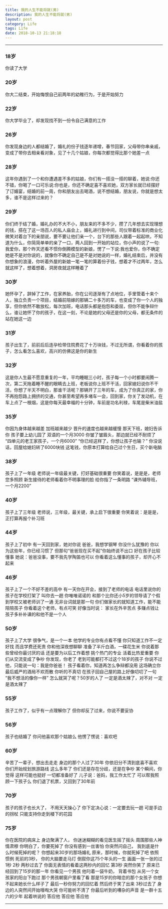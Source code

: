 ```yaml
---
title: 我的人生不能将就(男)
description: 我的人生不能将就(男)
layout: post
category: Life
tags: Life
date: 2018-10-13 21:18:18
---
```


-----

### 18岁
你读了大学

### 20岁
你大二结束，开始悔恨自己前两年的幼稚行为，于是开始努力

### 22岁
你大学毕业了，却发现找不到一份令自己满意的工作

### 26岁
你发现身边的人都结婚了，婚礼的份子钱逐年递增，春节回家，父母带你串亲戚，变成了带你去相亲看对象，见了十几个姑娘，你每次都觉得比那个她差一点

### 28岁
这年你遇到了一个和你遭遇差不多的姑娘，你们有一搭没一搭的聊着，她说:你还不错，你喝了一口可乐说:你也是，你还不确定喜不喜欢她，双方家长就已经摆好了订婚宴，结婚的前一周，你和朋友出去喝酒，说不想结婚，朋友说，你就是想太多，谁不是这样过来的？

### 29岁
你们终于结了婚，婚礼办的不大不小，朋友来的不多不少，攒了几年想去实现理想的钱，搭在了这一场百人的私人庙会上，婚礼进行到中间，司仪带着标准的商业化微笑对着台下的亲朋说，要不要让他们亲一个，台下的那些人跟着一起起哄，不知道为什么，你简简单单的亲了一口，两人回到一开始的站位，你小声的说了一句:我爱你，那个昨天还看不惯你倒腾模型的新娘，愣了一下说:我也爱你，你不确定她是不是对你说的，就像你不确定自己是不是对她说的一样，婚礼结束后，并没有你想象的浪漫，你听着外屋的新娘一笔一笔的算着份子钱，想着才不过两年，怎么就这样了，想着想着，洞房夜就这样睡着了

### 30岁
她怀孕了，辞掉了工作，在家养胎，你在公司逐渐有了点地位，手里管着十来个人，独立负责一个项目，结婚前陪嫁的那辆二十多万的车，也变成了你一个人的独享，但你依然不敢放松，每次加班，电话那头都是抱怨和委屈，但你不能争辩什么，谁让她怀了你的孩子，在这一刻，不论是她的父母还是你的父母，都无条件的站在她这一边

### 31岁
孩子出生了，前前后后连孕检带住院费花了十万块钱，不过无所谓，你看着你的孩子，怎么看怎么喜欢，高兴的仿佛这是你的新生

### 32岁
这是你人生最不愿意重复的一年，平均睡眠三小时，孩子每一个小时都要闹腾一次，第二天拖着睡不醒的眼睛去上班，老板说你上班不干活，回家媳妇说你不干活，你想了半天不明白，那谁干活呢？那辆开了三年的车，成为了你真正的家，你不再抱怨路上拥挤的交通，你甚至希望再多堵车一会，回到家，你关了发动机，在车上点了一根烟，这是你每天最幸福的十分钟，车前是功名利禄，车尾是柴米油盐

### 35岁
你因为身体越来越差 加班越来越少 晋升的速度也越来越缓慢 那天下班，媳妇告诉你 孩子要上幼儿园了 双语的一个月3000 你皱了皱眉头，那边就已经不耐烦了 “四单元的老王家孩子，一个月6000” “你已经这样了，你想让孩子也输？” 你没说话，回屋给媳妇转了6000块钱 这笔钱，你原本打算给自己过个生日，买个新电脑

### 38岁
孩子上了一年级 老师说一年级最关键，打好基础很重要 你笑着说，是是是，老师您多照顾 新生接待的老师看着你不明事理的脸 给你指了一条明路 “课外辅导班，一个月2200”

### 40岁
孩子上了三年级 老师说，三年级，最关键，承上启下很重要 你笑着说：是是是，正打算再报个补习班

### 44岁
孩子上了初中 有一天回到家，她对你说 爸爸，我想学钢琴 你没什么犹豫的 你以为这些年，你已经习惯了 但那句“爸爸现在买不起”你始终说不出口 好在孩子比较懂事 她说：爸爸没事，要不我先学陶笛也可以 你看着这么懂事的孩子，却开心不起来

### 46岁
孩子上了一个不好不差的高中 有一天你在开会，接到了老师的电话 电话里说你的孩子在学校打架了 叫你去一趟 你唯唯诺诺的 和那个比你还小5岁的领导请了个假 到学校又被老师训了一通 无非台词就是那一句 你们做家长的就知道工作，能不能陪陪孩子 你看着这个老师，有点可笑 好像当时说： 家长在外辛苦点 多赚点钱让孩子多补补课的和他不是一个人

### 50岁
孩子上了大学 很争气，是一个一本 他学的专业你有点看不懂 你只知道工作不一定好找 而且学费还死贵 你和他深夜想聊聊 准备了半斤白酒，一碟花生米 你说着那些曾经你最讨厌的话 还是要为以后工作着想 挑个热门的专业 活着比热爱重要 你们从交流变成了争吵 你发现，你老了 老到可能都打不过这个18岁的孩子 你说不过他，只能说一句：我是你爸爸！ 孩子看着你，知道再怎么争辩都没用 这场确立你最后威严的酒局不欢而散 你听的不真切 在孩子回自己屋的路上好像叨叨了一句 “我不想活的像你一样” 怎么就哭了呢？50岁的人了 一定是酒太辣了，对不对 一定是酒太辣了

### 55岁
孩子工作了，似乎有一点理解你了 但你却反了过来，你说不要妥协

### 56岁
孩子也结婚了 你问他喜欢那个姑娘么 他愣了愣说：喜欢吧

### 60岁
辛苦了一辈子，想出去走走 身边的那个人过了30年 你依旧分不清到底喜不喜欢 你们开始规划旅游路线 这么多年了 你们还是存在分歧，还是在争吵 某个瞬间，你觉得 这样可能也挺好 一切都准备好了 儿子说：爸妈，我工作太忙了 可以帮我照顾一下孩子么 你们退了机票，又回到了30年前

### 70岁
孩子的孩子也长大了， 不用天天操心了 你下定决心说：一定要去玩一趟 可是手边的拐杖 只能支持你走到楼下的花园

### 75岁
你在医院的病床上 身边聚满了人， 你迷迷糊糊的看见医生摇了摇头 周围那些人神情肃穆 你明白了，你要死掉了 你没有感到一丝害怕 你突然问自己， 我到底是什么时候死掉的呢？ 你想起来30岁的那场婚礼 原来，那时候，你就死掉了吧 依照惯例 死前的3秒， 你的大脑要走马灯 倒叙你这75个年头的一生 画面一张一张的过 1秒 2秒 两秒过去了 你面无表情的看着这两秒内的回忆 第3秒 突然你笑了 原来已经回到了15岁的那一年 你看见一个男孩 他叼着一袋牛奶， 背着书包 从另一个女孩家的阳台下跑过 那个男孩朝窗户里看了看 那是15岁的你暗恋的那个女孩子 你想不起来她长什么样子了 最后一秒你努力的回忆着 然后终于笑了出来 3秒过去了 身边的人突然间开始嚎啕大哭 你可能听不清了 你最后听到的嘈杂的声音 是一群十五六的少年 起着哄说的 答应他 答应他 答应他

-----